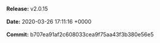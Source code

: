 **Release:** 
v2.0.15
<br><br>**Date:** 
2020-03-26 17:11:16 +0000
<br><br>**Commit:** 
b707ea91af2c608033cea9f75aa43f3b380e56e5
